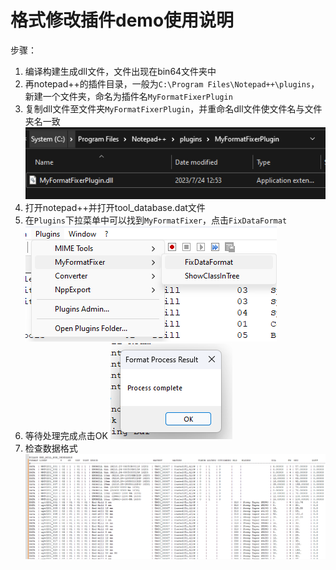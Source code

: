 # 格式修改插件demo使用说明
步骤：
1. 编译构建生成dll文件，文件出现在bin64文件夹中
2. 再notepad++的插件目录，一般为`C:\Program Files\Notepad++\plugins`，新建一个文件夹，命名为插件名`MyFormatFixerPlugin`
3. 复制dll文件至文件夹`MyFormatFixerPlugin`，并重命名dll文件使文件名与文件夹名一致
   ![Alt text](image-3.png)
4. 打开notepad++并打开tool_database.dat文件
5. 在`Plugins`下拉菜单中可以找到`MyFormatFixer`，点击`FixDataFormat`
   ![Alt text](image.png)
6. 等待处理完成点击OK
   ![Alt text](image-1.png)
7. 检查数据格式
   ![Alt text](image-2.png)